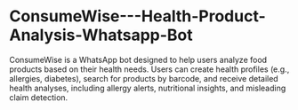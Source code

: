 # ConsumeWise---Health-Product-Analysis-Whatsapp-Bot
ConsumeWise is a WhatsApp bot designed to help users analyze food products based on their health needs. Users can create health profiles (e.g., allergies, diabetes), search for products by barcode, and receive detailed health analyses, including allergy alerts, nutritional insights, and misleading claim detection.
